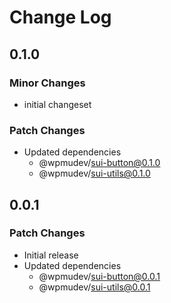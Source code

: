 # Change Log

## 0.1.0

### Minor Changes

- initial changeset

### Patch Changes

- Updated dependencies
  - @wpmudev/sui-button@0.1.0
  - @wpmudev/sui-utils@0.1.0

## 0.0.1

### Patch Changes

- Initial release
- Updated dependencies
  - @wpmudev/sui-button@0.0.1
  - @wpmudev/sui-utils@0.0.1
